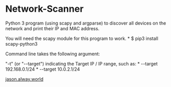 # Network-Scanner

Python 3 program (using scapy and argparse) to discover all devices on the network and print their IP and MAC address.

You will need the scapy module for this program to work.
    * $ pip3 install scapy-python3

Command line takes the following argument:

"-t" (or "--target") indicating the Target IP / IP range, such as:
    * --target 192.168.0.1/24
    * --target 10.0.2.1/24

[jason.alway.world](http://jason.alway.world)
